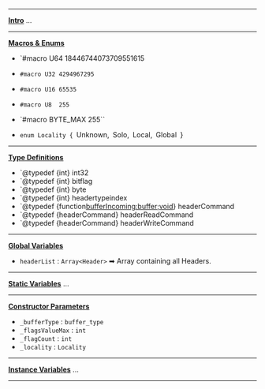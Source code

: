 ***

<u><b>Intro</b></u>
...

***

<u><b>Macros & Enums</b></u>
* `#macro U64 18446744073709551615
* `#macro U32 4294967295`
* `#macro U16 65535`
* `#macro U8  255`
* `#macro BYTE_MAX 255``

* `enum Locality {
	`Unknown,`
	`Solo,`
	`Local,`
	`Global`
	`}

***

<u><b>Type Definitions</b></u>
* `@typedef {int} int32
* `@typedef {int} bitflag
* `@typedef {int} byte
* `@typedef {int} headertypeindex
* `@typedef {function<bufferIncoming:buffer;void>} headerCommand
* `@typedef {headerCommand} headerReadCommand
* `@typedef {headerCommand} headerWriteCommand

***

<u><b>Global Variables</b></u>
* `headerList` : `Array<Header>` ➡ Array containing all Headers.

***

<u><b>Static Variables</b></u>
...

***

<u><b>Constructor Parameters</b></u>
* `_bufferType` : `buffer_type`
* `_flagsValueMax` : `int`
* `_flagCount` : `int`
* `_locality` : `Locality`

***

<u><b>Instance Variables</b></u>
...

***